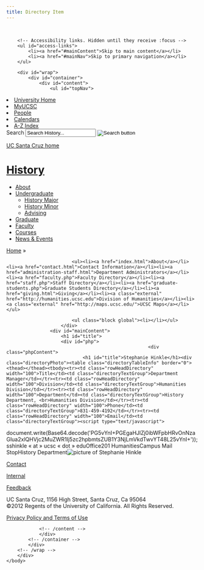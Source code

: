 ```yaml
---
title: Directory Item
---
```


<!DOCTYPE html PUBLIC "-//W3C//DTD XHTML 1.0 Strict//EN" "http://www.w3.org/TR/xhtml1/DTD/xhtml1-strict.dtd">
<html xmlns="http://www.w3.org/1999/xhtml" lang="en" xml:lang="en">
    <head>
        <title></title>
        <meta content="text/html; charset=utf-8" http-equiv="Content-Type"><!--[if IE]>
<meta http-equiv="X-UA-Compatible" content="IE=7" />
<![endif]-->
<link href="css/ucsc.css" rel="stylesheet" type="text/css"><!-- Main jQuery Import -->
<script src="http://ajax.googleapis.com/ajax/libs/jquery/1.4.2/jquery.min.js" type="text/javascript"></script>
<script src="http://static.ucsc.edu/js/modernizr-1.5.min.js" type="text/javascript"></script>
<!-- Slide Import and Function -->
<script src="http://static.ucsc.edu/js/jquery.tabSlideOut.v1.3.dept-wideview.js" type="text/javascript"></script>
<script src="http://static.ucsc.edu/js/jquery.lightbox-0.5.js" type="text/javascript"></script>
<script src="http://static.ucsc.edu/js/jquery.defaultvalue.js" type="text/javascript"></script>
<script src="http://static.ucsc.edu/js/ucsc_base.js" type="text/javascript"></script>
<link href="http://static.ucsc.edu/css/jquery.lightbox-0.5.css" media="screen" rel="stylesheet" type="text/css"><!--[if IE]>
<link rel="stylesheet" type="text/css" href="http://static.ucsc.edu/css/fixie.css" />
<![endif]-->
<!-- Google Analytics -->
<script type="text/javascript">
// If we are in the wcms tool, do not track pageviews
if (document.domain != 'wcms.ucsc.edu') {

  var _gaq = _gaq || [];
  _gaq.push(['_setAccount', 'UA-4301164-1']);
  _gaq.push(['_setDomainName', '.ucsc.edu']);
  _gaq.push(['_trackPageview']);

  (function() {
    var ga = document.createElement('script'); ga.type = 'text/javascript'; ga.async = true;
    ga.src = ('https:' == document.location.protocol ? 'https://ssl' : 'http://www') + '.google-analytics.com/ga.js';
    var s = document.getElementsByTagName('script')[0]; s.parentNode.insertBefore(ga, s);
  })();
};
</script>
        <link href="http://static.ucsc.edu/css/directory.css" media="all" rel="stylesheet" type="text/css"><script src="http://static.ucsc.edu/js/webtoolkit.base64.js" type="text/javascript"></script>  
    </head>
    <body class="contentLeftNav dept">
    
        <!-- Accessibility links. Hidden until they receive :focus -->
        <ul id="access-links">
            <li><a href="#mainContent">Skip to main content</a></li>
            <li><a href="#mainNav">Skip to primary navigation</a></li>
        </ul>
    
        <div id="wrap">
            <div id="container">
                <div id="content">
                    <ul id="topNav">
<li class="ucscHome"><a href="http://www.ucsc.edu">University Home</a></li>
<li><a href="http://my.ucsc.edu" title="Go to the MyUCSC portal">MyUCSC</a></li>
<li><a href="http://www.ucsc.edu/tools/people.html" title="Find People - UCSC People Search">People</a></li>
<li><a href="http://www.ucsc.edu/tools/calendars.html" title="View UCSC events, academic, and administrative calendars">Calendars</a></li>
<li><a href="http://www.ucsc.edu/tools/azindex.html" title="A to Z index of important links">A-Z Index</a></li>
</ul> 
                    <div class="search">
                        <!-- Google Custom Search --><form action="http://history.ucsc.edu/search.html" id="cse-search-box-site">
<div><input name="cx" type="hidden" value="009891836300427205563:qsl0lllpvy8"> <input name="cof" type="hidden" value="FORID:10"> <input name="ie" type="hidden" value="UTF-8"> <label class="hide" for="search-site">Search</label> <input class="query" id="search-site" name="q" type="text" value="Search History..."> <input alt="Search button" class="srchBtn" src="http://static.ucsc.edu/images/search_button.gif" type="image"></div>
</form><!-- end Google Custom Search -->
                    </div>
                    <div id="pageTitle">
                        <a href="http://www.ucsc.edu/index.html" id="logo">UC Santa Cruz home</a>
                        <h1><a href="../index.html" title="History Department Home">History</a></h1>
                    </div>
                    <ul id="mainNav">
<li class="first"><a href="index.html">About</a></li>
<li><a href="../undergraduate/index.html">Undergraduate</a> 
<ul>
<li><a href="../undergraduate/history-major/index.html" title="History Major">History Major</a></li>
<li><a href="../undergraduate/history-minor/index.html" title="History Minor">History Minor</a></li>
<li><a href="../undergraduate/undergraduate-advising/index.html" title="Advising">Advising</a></li>
</ul>
</li>
<li><a href="../graduate/index.html">Graduate</a></li>
<li><a href="../faculty/profiles/index.php">Faculty</a></li>
<li><a href="../courses/class-schedule-view.php">Courses</a></li>
<li><a href="../news-events/news/index.html">News &amp; Events</a></li>
</ul> 
                    <div id="breadcrumbs">
                        <p><a href="../index.html">
		Home</a> »
			</p>
                    </div>
                    <div id="sprflt">
                        <div id="subNav">
                            
                            <ul><li><a href="index.html">About</a></li><li><a href="contact.html">Contact Information</a></li><li><a href="administration-staff.html">Department Administrators</a></li><li><a href="faculty.php">Faculty Directory</a></li><li><a href="staff.php">Staff Directory</a></li><li><a href="graduate-students.php">Graduate Students Directory</a></li><li><a href="giving.html">Giving</a></li><li><a class="external" href="http://humanities.ucsc.edu">Division of Humanities</a></li><li><a class="external" href="http://maps.ucsc.edu/">UCSC Maps</a></li></ul>
                            
                            <ul class="block global"><li></li></ul>
                        </div>
                    <div id="mainContent">
                        <h1 id="title">
                        <div id="php">
                                                        <div class="phpContent">
                                <h1 id="title">Stephanie Hinkle</h1><div class="directoryPhoto"><table class="directoryTableInfo" border="0"><thead></thead><tbody><tr><td class="rowHeadDirectory" width="100">Title</td><td class="directoryTextGroup">Department Manager</td></tr><tr><td class="rowHeadDirectory" width="100">Division</td><td class="directoryTextGroup">Humanities Division</td></tr><tr><td class="rowHeadDirectory" width="100">Department</td><td class="directoryTextGroup">History Department, <br>Humanities Division</td></tr><tr><td class="rowHeadDirectory" width="100">Phone</td><td class="directoryTextGroup">831-459-4192</td></tr><tr><td class="rowHeadDirectory" width="100">Email</td><td class="directoryTextGroup"><script type="text/javascript">
document.write(Base64.decode('PG5vYnI+PGEgaHJlZj0ibWFpbHRvOnNzaGlua2xlQHVjc2MuZWR1Ij5zc2hpbmtsZUB1Y3NjLmVkdTwvYT48L25vYnI+'));
</script><noscript>sshinkle &laquo; at &raquo; ucsc &laquo; dot &raquo; edu</noscript></td></tr><tr><td class="rowHeadDirectory" width="100">Office</td><td class="directoryTextGroup">201 Humanities</td></tr><tr><td class="rowHeadDirectory" width="100">Campus Mail Stop</td><td class="directoryTextGroup">History Department</td></tr></tbody></table><img class="directoryPhoto" src="http://wcms-prod-web-2.ucsc.edu/cache/directory/sshinkle.jpg" alt="picture of Stephanie Hinkle"></div>                            </div>
                        </div>
                        </h1></div>
                        <div id="footer">
                            <p class="links"><a href="contact.html">Contact</a></p>
<p class="links"><a href="../department-use-only.html">Internal</a></p>
<p class="links"><a href="../feedback.php" title="Feedback">Feedback</a></p>
                            <p class="address home">UC Santa Cruz, 1156 High Street, Santa Cruz, Ca 95064<br>
&#169;2012 Regents of the University of California. All Rights Reserved.</p>
                        </div>
                        <div id="page_bottom">
                                <p><a href="http://its.ucsc.edu/terms/">Privacy Policy and Terms of Use</a></p>
                            </div> 
                    </div>
                    
                <!-- /content -->
                </div>
            <!-- /container -->
            </div>
        <!-- /wrap -->
        </div>
    </body>
</html>
